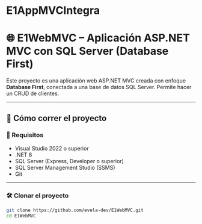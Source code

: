 # E1AppMVCIntegra

# 🌐 E1WebMVC – Aplicación ASP.NET MVC con SQL Server (Database First)

Este proyecto es una aplicación web ASP.NET MVC creada con enfoque **Database First**, conectada a una base de datos SQL Server. Permite hacer un CRUD de clientes.

---

## 🚀 Cómo correr el proyecto

### 🧩 Requisitos

- Visual Studio 2022 o superior
- .NET 8
- SQL Server (Express, Developer o superior)
- SQL Server Management Studio (SSMS)
- Git

---

### 🛠️ Clonar el proyecto

```bash
git clone https://github.com/evela-dev/E1WebMVC.git
cd E1WebMVC

